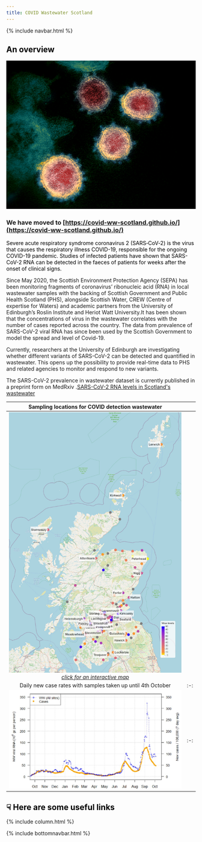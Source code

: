 ```yaml
---
title: COVID Wastewater Scotland
---
```

{% include navbar.html %}

## <span style="color: black;"> An overview </span>

![covid_virus](Novel_Coronavirus_SARS-CoV-2.jpg)

### We have moved to [https://covid-ww-scotland.github.io/](https://covid-ww-scotland.github.io/)


<span style="color: black;"> Severe acute respiratory syndrome coronavirus 2 (SARS‑CoV‑2) is the virus that causes the respiratory illness COVID-19, responsible for the ongoing COVID-19 pandemic.
Studies of infected patients have shown that SARS-CoV-2 RNA can be detected in the faeces of patients for weeks after the onset of clinical signs.

Since May 2020, the Scottish Environment Protection Agency (SEPA) has been monitoring fragments of coronavirus’ ribonucleic acid (RNA) in local wastewater samples with the backing of Scottish Government and Public Health Scotland (PHS), alongside Scottish Water, CREW (Centre of expertise for Waters) and academic partners from the University of Edinburgh’s Roslin Institute and Heriot Watt University.It has been shown that the concentrations of virus in the wastewater correlates with the number of cases reported across the country. The data from prevalence of SARS-CoV-2 viral RNA has since been used by the Scottish Government to model the spread and level of Covid-19.

Currently, researchers at the University of Edinburgh are investigating whether different variants of SARS-CoV-2 can be detected and quantified in wastewater. This opens up the possibility to provide real-time data to PHS and related agencies to monitor and respond to new variants. 
 
 The SARS-CoV-2 prevalence in wastewater dataset is currently published in a preprint form on MedRxiv .[SARS-CoV-2 RNA levels in Scotland's wastewater](https://www.medrxiv.org/content/10.1101/2022.06.08.22276093v1)

 
 |Sampling locations for COVID detection wastewater ||
 |:-:|:-:|
 |[![sampling sites](figure_sites_geomap.jpg)](./geo-map-interactive.html) [*click for an interactive map*](./geo-map-interactive.html)  ||
|Daily new case rates with samples taken up until 4th October|:-:|
|![wastewater vs cases](average_trends_in_WW-modelling_the_epidemic_issue_72-20211011.jpg)|:-:|


## <span style="color: black;"> <span>&#9759;</span> Here are some useful links </span>

{% include column.html %}



{% include bottomnavbar.html %}


